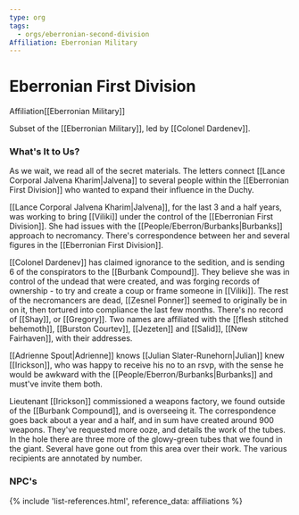 ```yaml
---
type: org
tags:
  - orgs/eberronian-second-division
Affiliation: Eberronian Military
---
```

# Eberronian First Division
<span class="dataview inline-field"><span class="inline-field-key">Affiliation</span><span class="inline-field-value">[[Eberronian Military]]</span></span>

Subset of the [[Eberronian Military]], led by [[Colonel Dardenev]]. 

### What's It to Us?
As we wait, we read all of the secret materials. The letters connect [[Lance Corporal Jalvena Kharim|Jalvena]] to several people within the [[Eberronian First Division]] who wanted to expand their influence in the Duchy. 

[[Lance Corporal Jalvena Kharim|Jalvena]], for the last 3 and a half years, was working to bring [[Viliki]] under the control of the [[Eberronian First Division]]. She had issues with the [[People/Eberron/Burbanks|Burbanks]] approach to necromancy. There's correspondence between her and several figures in the [[Eberronian First Division]]. 

[[Colonel Dardenev]] has claimed ignorance to the sedition, and is sending 6 of the conspirators to the [[Burbank Compound]]. They believe she was in control of the undead that were created, and was forging records of ownership - to try and create a coup or frame someone in [[Viliki]]. The rest of the necromancers are dead, [[Zesnel Ponner]] seemed to originally be in on it, then tortured into compliance the last few months. There's no record of [[Shay]], or [[Gregory]]. Two names are affiliated with the [[flesh stitched behemoth]],  [[Burston Courtev]], [[Jezeten]] and [[Salid]], [[New Fairhaven]], with their addresses.  

[[Adrienne Spout|Adrienne]] knows [[Julian Slater-Runehorn|Julian]] knew [[Irickson]], who was happy to receive his no to an rsvp, with the sense he would be awkward with the [[People/Eberron/Burbanks|Burbanks]] and must've invite them both. 

Lieutenant [[Irickson]] commissioned a weapons factory, we found outside of the [[Burbank Compound]], and is overseeing it. The correspondence goes back about a year and a half, and in sum have created around 900 weapons. They've requested more ooze, and details the work of the tubes. In the hole there are three more of the glowy-green tubes that we found in the giant. Several have gone out from this area over their work. The various recipients are annotated by number. 

### NPC's

{% include 'list-references.html', reference_data: affiliations %}